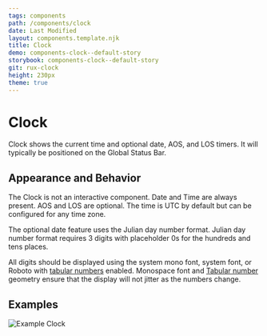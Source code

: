 ```yaml
---
tags: components
path: /components/clock
date: Last Modified
layout: components.template.njk
title: Clock
demo: components-clock--default-story
storybook: components-clock--default-story
git: rux-clock
height: 230px
theme: true
---
```


# Clock

Clock shows the current time and optional date, AOS, and LOS timers. It will typically be positioned on the Global Status Bar.

## Appearance and Behavior

The Clock is not an interactive component. Date and Time are always present. AOS and LOS are optional. The time is UTC by default but can be configured for any time zone.

The optional date feature uses the Julian day number format. Julian day number format requires 3 digits with placeholder 0s for the hundreds and tens places.

All digits should be displayed using the system mono font, system font, or Roboto with [tabular numbers](https://developer.mozilla.org/en-US/docs/Web/CSS/font-variant-numeric) enabled. Monospace font and [Tabular number](https://www.fonts.com/content/learning/fontology/level-3/numbers/proportional-vs-tabular-figures) geometry ensure that the display will not jitter as the numbers change.

## Examples

![Example Clock](/img/components/clock-roboto-mono.png "Example Clock")
